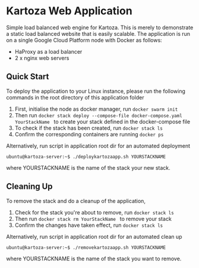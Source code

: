 # Kartoza Web Application
Simple load balanced web engine for Kartoza. This is merely to demonstrate a static load balanced website that is easily scalable. The application is run on a single Google Cloud Platform node with Docker as follows:

- HaProxy as a load balancer
- 2 x nginx web servers

## Quick Start
To deploy the application to your Linux instance, please run the following commands in the root directory of this application folder

1. First, initialise the node as docker manager, run ```docker swarm init```
1. Then run ```docker stack deploy --compose-file docker-compose.yaml YourStackName ``` to create your stack defined in the docker-compose file
2. To check if the stack has been created, run ```docker stack ls```
3. Confirm the corresponding containers are running ```docker ps```

Alternatively, run script in application root dir for an automated deployment 
```console
ubuntu@kartoza-server:~$ ./deploykartozaapp.sh YOURSTACKNAME
```
where YOURSTACKNAME is the name of the stack your new stack.

## Cleaning Up
To remove the stack and do a cleanup of the application,

1. Check for the stack you're about to remove, run ```docker stack ls```
2. Then run ```docker stack rm YourStackName ``` to remove your stack 
3. Confirm the changes have taken effect, run ```docker stack ls```

Alternatively, run script in application root dir for an automated clean up 
```console
ubuntu@kartoza-server:~$ ./removekartozaapp.sh YOURSTACKNAME
```
where YOURSTACKNAME is the name of the stack you want to remove.
